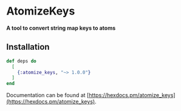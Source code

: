 # AtomizeKeys

**A tool to convert string map keys to atoms**

## Installation

```elixir
def deps do
  [
    {:atomize_keys, "~> 1.0.0"}
  ]
end
```

Documentation can be found at [https://hexdocs.pm/atomize_keys](https://hexdocs.pm/atomize_keys).

